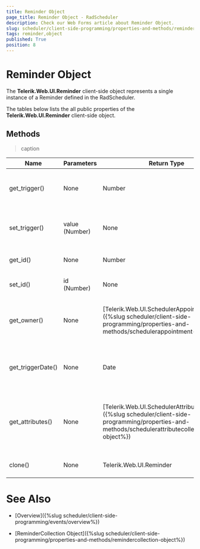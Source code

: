 ```yaml
---
title: Reminder Object
page_title: Reminder Object - RadScheduler
description: Check our Web Forms article about Reminder Object.
slug: scheduler/client-side-programming/properties-and-methods/reminder-object
tags: reminder,object
published: True
position: 8
---
```


# Reminder Object



The **Telerik.Web.UI.Reminder** client-side object represents a single instance of a Reminder defined in the RadScheduler.

The tables below lists the all public properties of the **Telerik.Web.UI.Reminder** client-side object.

## Methods


>caption  

| Name | Parameters | Return Type | Description |
| ------ | ------ | ------ | ------ |
|get_trigger()|None|Number|Gets the Reminder trigger value in minutes.|
|set_trigger()|value (Number)|None|Sets the Reminder trigger value in minutes.|
|get_id()|None|Number|Gets the ID of the Reminder.|
|set_id()|id (Number)|None|Sets the ID of the Reminder.|
|get_owner()|None|[Telerik.Web.UI.SchedulerAppointment]({%slug scheduler/client-side-programming/properties-and-methods/schedulerappointment-object%})|Gets the appointment that the Reminder is associated with.|
|get_triggerDate()|None|Date|Gets the date on which the reminder should be triggered.|
|get_attributes()|None|[Telerik.Web.UI.SchedulerAttributeCollection]({%slug scheduler/client-side-programming/properties-and-methods/schedulerattributecollection-object%})|Gets a collection of the Attributes associated to the current Reminder.|
|clone()|None|Telerik.Web.UI.Reminder|Returns a copy of this Reminder.|

# See Also

 * [Overview]({%slug scheduler/client-side-programming/events/overview%})

 * [ReminderCollection Object]({%slug scheduler/client-side-programming/properties-and-methods/remindercollection-object%})
